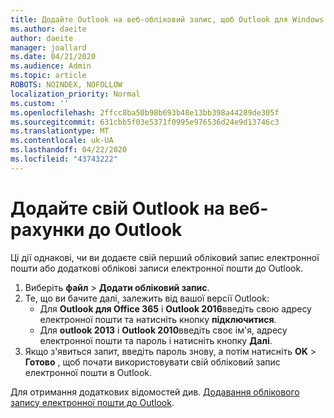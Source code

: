 ```yaml
---
title: Додайте Outlook на веб-обліковий запис, щоб Outlook для Windows
ms.author: daeite
author: daeite
manager: joallard
ms.date: 04/21/2020
ms.audience: Admin
ms.topic: article
ROBOTS: NOINDEX, NOFOLLOW
localization_priority: Normal
ms.custom: ''
ms.openlocfilehash: 2ffcc8ba50b98b693b48e13bb398a44289de305f
ms.sourcegitcommit: 631cbb5f03e5371f0995e976536d24e9d13746c3
ms.translationtype: MT
ms.contentlocale: uk-UA
ms.lasthandoff: 04/22/2020
ms.locfileid: "43743222"
---
```

# <a name="add-your-outlook-on-the-web-account-to-outlook"></a>Додайте свій Outlook на веб-рахунки до Outlook

Ці дії однакові, чи ви додаєте свій перший обліковий запис електронної пошти або додаткові облікові записи електронної пошти до Outlook.

1. Виберіть **файл** > **Додати обліковий запис**.
1. Те, що ви бачите далі, залежить від вашої версії Outlook:
    - Для **Outlook для Office 365** і **Outlook 2016**введіть свою адресу електронної пошти та натисніть кнопку **підключитися**.
    - Для **outlook 2013** і **Outlook 2010**введіть своє ім'я, адресу електронної пошти та пароль і натисніть кнопку **Далі**.
1. Якщо з'явиться запит, введіть пароль знову, а потім натисніть **OK** > **Готово** , щоб почати використовувати свій обліковий запис електронної пошти в Outlook.

Для отримання додаткових відомостей див. [Додавання облікового запису електронної пошти до Outlook](https://support.office.com/article/6e27792a-9267-4aa4-8bb6-c84ef146101b).